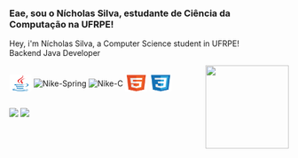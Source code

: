 ### Eae, sou o Nícholas Silva, estudante de Ciência da Computação na UFRPE!
Hey, i'm Nícholas Silva, a Computer Science student in UFRPE!
<br>Backend Java Developer

<img align="right" height="150" width="150" src="https://user-images.githubusercontent.com/61706973/175327627-698007fc-9ba0-45ff-958c-54b5e4f8ffeb.gif">
  
  <div style="display: inline_block" align="left"><br>
  <img align="center" alt="Nike-Java" height="30" width="40" src="https://raw.githubusercontent.com/devicons/devicon/master/icons/java/java-original.svg">     
  <img align="center" alt="Nike-Spring" height="30" width="40" src="https://cdn.jsdelivr.net/gh/devicons/devicon/icons/spring/spring-original.svg">  
  <img align="center" alt="Nike-C" height="30" width="40" src="https://cdn.jsdelivr.net/gh/devicons/devicon/icons/c/c-original.svg">   
  <img align="center" alt="Nike-HTML" height="30" width="40" src="https://raw.githubusercontent.com/devicons/devicon/master/icons/html5/html5-original.svg">
  <img align="center" alt="Nike-CSS" height="30" width="40" src="https://raw.githubusercontent.com/devicons/devicon/master/icons/css3/css3-original.svg"> 
        

  

  <!--<img align="right" alt="Nike-Pic" height="150" style="border-radius:50px;" src="https://user-images.githubusercontent.com/61706973/175327627-698007fc-9ba0-45ff-958c-54b5e4f8ffeb.gif">-->
 </div>

  ##
  
  <div> 
  <a href="https://www.instagram.com/ncs.004/" target="_blank"><img src="https://img.shields.io/badge/-Instagram-%23E4405F?style=for-the-badge&logo=instagram&logoColor=white" target="_blank"></a>
  <a href = "mailto:nichcs@gmail.com"><img src="https://img.shields.io/badge/-Gmail-%23333?style=for-the-badge&logo=gmail&logoColor=white" target="_blank"></a> 
</div> 
